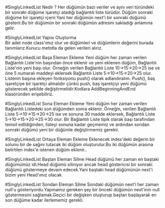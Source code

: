﻿#SinglyLinkedList Nedir ?
Her düğümün bazı veriler ve aynı veri türündeki bir sonraki düğüme işaretçi atadığı bağlantılı liste türüdür.
Düğüm sonraki düğüme bir işaretçi içerir.Yani her düğümün next'i bir sonraki düğümü gösterir.Bu bir düğümün bir sonraki düğümün adresini sakladığı anlamına gelir.

#SinglyLinkedList Yapısı Oluşturma  
Bir adet node class'ımız olur ve düğümleri ve düğümlerin değerini burada tanımlarız.Kurucu metotla da gelen verileri alırız.

#SinglyLinkedList Başa Eleman Ekleme 
Yeni düğüm her zaman verilen Bağlantılı Liste'nin başından önce eklenir ve yeni eklenen düğüm, Bağlantılı Liste'nin yeni başı olur. Örneğin verilen Bağlantılı Liste 10->15->20->25 ise ve öne 5 numaralı maddeyi eklersek Bağlantılı Liste 5->10->15->20->25 olur. Listenin başına ekleyen fonksiyonu push() olarak adlandıralım. Push(), baş işaretçiye bir işaretçi almalıdır çünkü push, baş işaretçiyi yeni düğümü gösterecek şekilde değiştirmelidir.Kodlara AddBeginningAndEnd klasöründen erişebiliriz.

#SinglyLinkedList Sona Eleman Ekleme
Yeni düğüm her zaman verilen Bağlantılı Listedeki son düğümden sonra eklenir. Örneğin, verilen Bağlantılı Liste 5->10->15->20->25 ise ve sonuna 30 madde eklersek, Bağlantılı Liste 5->10->15->20->25->30 olur.
Bir Bağlantılı Liste tipik olarak başı tarafından temsil edildiğinden, listeyi sonuna kadar geçmemiz ve ardından sondan sonraki düğümü yeni bir düğümle değiştirmemiz gerekir.
 
#SinglyLinkedList Ortaya Eleman Ekleme
Eklenecek index'deki değerin bir solunu bir de sağını tutacak iki düğüm oluşturulur.Bu iki düğümün arasına belirtilen index'e istenen düğüm eklenir..

#SinglyLinkedList Baştan Eleman Silme
Head düğümü her zaman en baştaki düğümümüz idi.Head düğümü siliniyor ancak head göstericisi bir sonraki düğümü göstermeye devam edecek.Yani baştaki head düğümünün next'i bizim yeni Head'ımız olacak.

#SinglyLinkedList Sondan Eleman Silme
Sondaki düğümün next'i her zaman null'u gösteriyordu.Yapmamız gereken şey bir önceki düğümün next'inin null göstermesini sağlamak.Geçici bir değişken oluşturup baştan başlayarak en son düğüme kadar ilerlememiz gerekli.